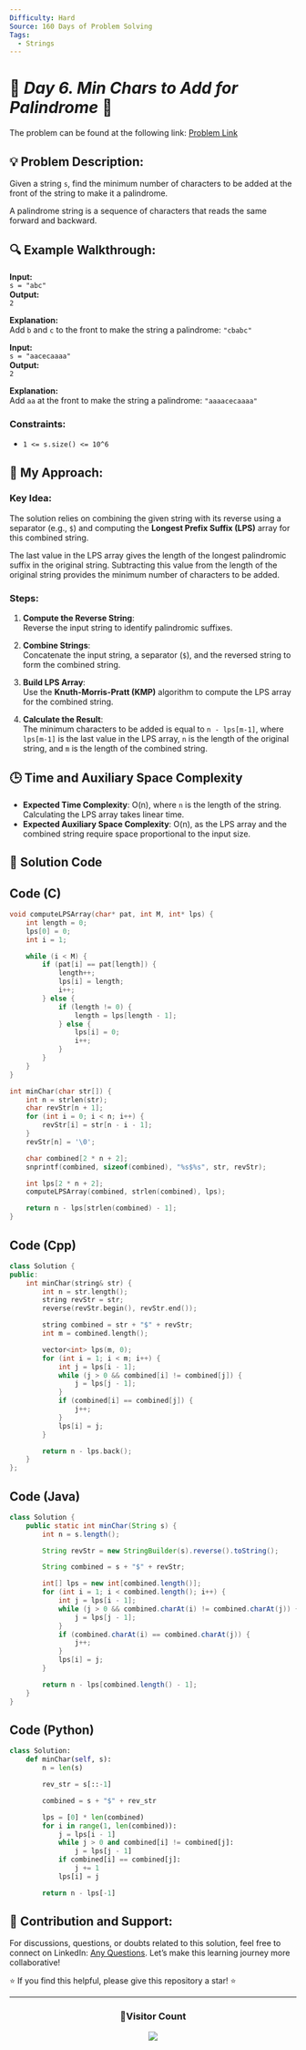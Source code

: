 ```yaml
---
Difficulty: Hard
Source: 160 Days of Problem Solving
Tags:
  - Strings
---
```


# 🚀 _Day 6. Min Chars to Add for Palindrome_ 🧠

The problem can be found at the following link: [Problem Link](https://www.geeksforgeeks.org/batch/gfg-160-problems/track/string-gfg-160/problem/minimum-characters-to-be-added-at-front-to-make-string-palindrome)

## 💡 **Problem Description:**

Given a string `s`, find the minimum number of characters to be added at the front of the string to make it a palindrome.

A palindrome string is a sequence of characters that reads the same forward and backward.

## 🔍 **Example Walkthrough:**

**Input:**  
`s = "abc"`  
**Output:**  
`2`

**Explanation:**  
Add `b` and `c` to the front to make the string a palindrome: `"cbabc"`

**Input:**  
`s = "aacecaaaa"`  
**Output:**  
`2`

**Explanation:**  
Add `aa` at the front to make the string a palindrome: `"aaaacecaaaa"`

### Constraints:

- `1 <= s.size() <= 10^6`

## 🎯 **My Approach:**

### Key Idea:

The solution relies on combining the given string with its reverse using a separator (e.g., `$`) and computing the **Longest Prefix Suffix (LPS)** array for this combined string.

The last value in the LPS array gives the length of the longest palindromic suffix in the original string. Subtracting this value from the length of the original string provides the minimum number of characters to be added.

### Steps:

1. **Compute the Reverse String**:  
   Reverse the input string to identify palindromic suffixes.

2. **Combine Strings**:  
   Concatenate the input string, a separator (`$`), and the reversed string to form the combined string.

3. **Build LPS Array**:  
   Use the **Knuth-Morris-Pratt (KMP)** algorithm to compute the LPS array for the combined string.

4. **Calculate the Result**:  
   The minimum characters to be added is equal to `n - lps[m-1]`, where `lps[m-1]` is the last value in the LPS array, `n` is the length of the original string, and `m` is the length of the combined string.

## 🕒 **Time and Auxiliary Space Complexity**

- **Expected Time Complexity**: O(n), where `n` is the length of the string. Calculating the LPS array takes linear time.
- **Expected Auxiliary Space Complexity**: O(n), as the LPS array and the combined string require space proportional to the input size.

## 📝 **Solution Code**

## Code (C)

```c
void computeLPSArray(char* pat, int M, int* lps) {
    int length = 0;
    lps[0] = 0;
    int i = 1;

    while (i < M) {
        if (pat[i] == pat[length]) {
            length++;
            lps[i] = length;
            i++;
        } else {
            if (length != 0) {
                length = lps[length - 1];
            } else {
                lps[i] = 0;
                i++;
            }
        }
    }
}

int minChar(char str[]) {
    int n = strlen(str);
    char revStr[n + 1];
    for (int i = 0; i < n; i++) {
        revStr[i] = str[n - i - 1];
    }
    revStr[n] = '\0';

    char combined[2 * n + 2];
    snprintf(combined, sizeof(combined), "%s$%s", str, revStr);

    int lps[2 * n + 2];
    computeLPSArray(combined, strlen(combined), lps);

    return n - lps[strlen(combined) - 1];
}
```

## Code (Cpp)

```cpp
class Solution {
public:
    int minChar(string& str) {
        int n = str.length();
        string revStr = str;
        reverse(revStr.begin(), revStr.end());

        string combined = str + "$" + revStr;
        int m = combined.length();

        vector<int> lps(m, 0);
        for (int i = 1; i < m; i++) {
            int j = lps[i - 1];
            while (j > 0 && combined[i] != combined[j]) {
                j = lps[j - 1];
            }
            if (combined[i] == combined[j]) {
                j++;
            }
            lps[i] = j;
        }

        return n - lps.back();
    }
};
```

## Code (Java)

```java
class Solution {
    public static int minChar(String s) {
        int n = s.length();

        String revStr = new StringBuilder(s).reverse().toString();

        String combined = s + "$" + revStr;

        int[] lps = new int[combined.length()];
        for (int i = 1; i < combined.length(); i++) {
            int j = lps[i - 1];
            while (j > 0 && combined.charAt(i) != combined.charAt(j)) {
                j = lps[j - 1];
            }
            if (combined.charAt(i) == combined.charAt(j)) {
                j++;
            }
            lps[i] = j;
        }

        return n - lps[combined.length() - 1];
    }
}
```

## Code (Python)

```python
class Solution:
    def minChar(self, s):
        n = len(s)

        rev_str = s[::-1]

        combined = s + "$" + rev_str

        lps = [0] * len(combined)
        for i in range(1, len(combined)):
            j = lps[i - 1]
            while j > 0 and combined[i] != combined[j]:
                j = lps[j - 1]
            if combined[i] == combined[j]:
                j += 1
            lps[i] = j

        return n - lps[-1]
```

## 🎯 **Contribution and Support:**

For discussions, questions, or doubts related to this solution, feel free to connect on LinkedIn: [Any Questions](https://www.linkedin.com/in/patel-hetkumar-sandipbhai-8b110525a/). Let’s make this learning journey more collaborative!

⭐ If you find this helpful, please give this repository a star! ⭐

---

<div align="center">
  <h3><b>📍Visitor Count</b></h3>
</div>

<p align="center">
  <img src="https://profile-counter.glitch.me/Hunterdii/count.svg" />
</p>
